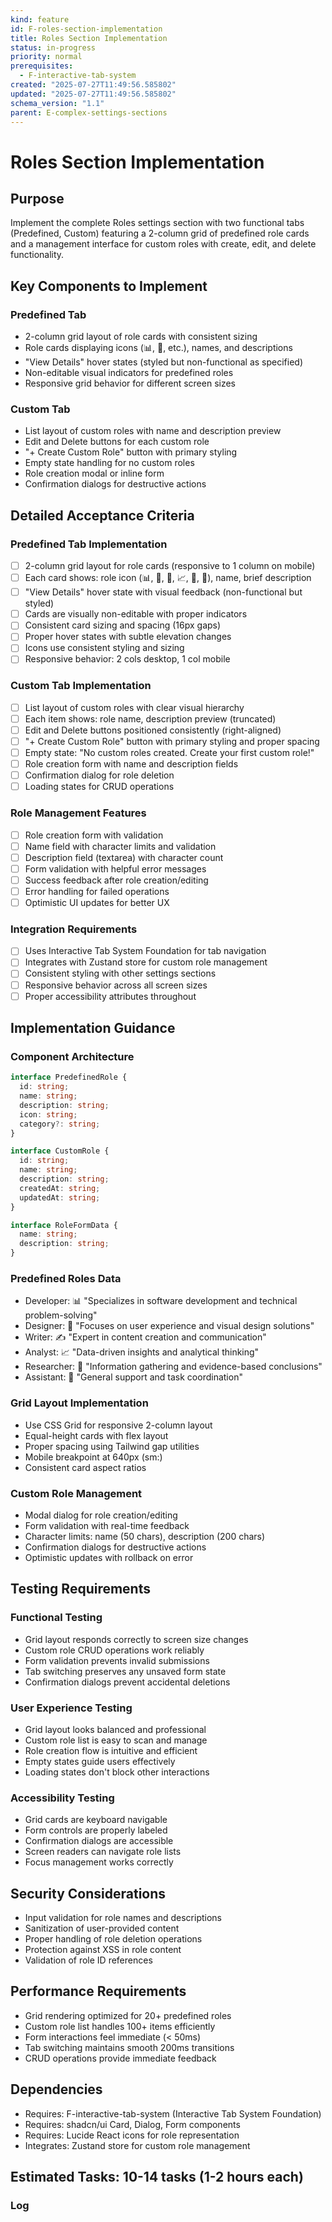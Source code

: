 ```yaml
---
kind: feature
id: F-roles-section-implementation
title: Roles Section Implementation
status: in-progress
priority: normal
prerequisites:
  - F-interactive-tab-system
created: "2025-07-27T11:49:56.585802"
updated: "2025-07-27T11:49:56.585802"
schema_version: "1.1"
parent: E-complex-settings-sections
---
```


# Roles Section Implementation

## Purpose

Implement the complete Roles settings section with two functional tabs (Predefined, Custom) featuring a 2-column grid of predefined role cards and a management interface for custom roles with create, edit, and delete functionality.

## Key Components to Implement

### Predefined Tab

- 2-column grid layout of role cards with consistent sizing
- Role cards displaying icons (📊, 💼, etc.), names, and descriptions
- "View Details" hover states (styled but non-functional as specified)
- Non-editable visual indicators for predefined roles
- Responsive grid behavior for different screen sizes

### Custom Tab

- List layout of custom roles with name and description preview
- Edit and Delete buttons for each custom role
- "+ Create Custom Role" button with primary styling
- Empty state handling for no custom roles
- Role creation modal or inline form
- Confirmation dialogs for destructive actions

## Detailed Acceptance Criteria

### Predefined Tab Implementation

- [ ] 2-column grid layout for role cards (responsive to 1 column on mobile)
- [ ] Each card shows: role icon (📊, 💼, 🎨, 📈, 🔬, 🤝), name, brief description
- [ ] "View Details" hover state with visual feedback (non-functional but styled)
- [ ] Cards are visually non-editable with proper indicators
- [ ] Consistent card sizing and spacing (16px gaps)
- [ ] Proper hover states with subtle elevation changes
- [ ] Icons use consistent styling and sizing
- [ ] Responsive behavior: 2 cols desktop, 1 col mobile

### Custom Tab Implementation

- [ ] List layout of custom roles with clear visual hierarchy
- [ ] Each item shows: role name, description preview (truncated)
- [ ] Edit and Delete buttons positioned consistently (right-aligned)
- [ ] "+ Create Custom Role" button with primary styling and proper spacing
- [ ] Empty state: "No custom roles created. Create your first custom role!"
- [ ] Role creation form with name and description fields
- [ ] Confirmation dialog for role deletion
- [ ] Loading states for CRUD operations

### Role Management Features

- [ ] Role creation form with validation
- [ ] Name field with character limits and validation
- [ ] Description field (textarea) with character count
- [ ] Form validation with helpful error messages
- [ ] Success feedback after role creation/editing
- [ ] Error handling for failed operations
- [ ] Optimistic UI updates for better UX

### Integration Requirements

- [ ] Uses Interactive Tab System Foundation for tab navigation
- [ ] Integrates with Zustand store for custom role management
- [ ] Consistent styling with other settings sections
- [ ] Responsive behavior across all screen sizes
- [ ] Proper accessibility attributes throughout

## Implementation Guidance

### Component Architecture

```typescript
interface PredefinedRole {
  id: string;
  name: string;
  description: string;
  icon: string;
  category?: string;
}

interface CustomRole {
  id: string;
  name: string;
  description: string;
  createdAt: string;
  updatedAt: string;
}

interface RoleFormData {
  name: string;
  description: string;
}
```

### Predefined Roles Data

- Developer: 📊 "Specializes in software development and technical problem-solving"
- Designer: 🎨 "Focuses on user experience and visual design solutions"
- Writer: ✍️ "Expert in content creation and communication"
- Analyst: 📈 "Data-driven insights and analytical thinking"
- Researcher: 🔬 "Information gathering and evidence-based conclusions"
- Assistant: 🤝 "General support and task coordination"

### Grid Layout Implementation

- Use CSS Grid for responsive 2-column layout
- Equal-height cards with flex layout
- Proper spacing using Tailwind gap utilities
- Mobile breakpoint at 640px (sm:)
- Consistent card aspect ratios

### Custom Role Management

- Modal dialog for role creation/editing
- Form validation with real-time feedback
- Character limits: name (50 chars), description (200 chars)
- Confirmation dialogs for destructive actions
- Optimistic updates with rollback on error

## Testing Requirements

### Functional Testing

- Grid layout responds correctly to screen size changes
- Custom role CRUD operations work reliably
- Form validation prevents invalid submissions
- Tab switching preserves any unsaved form state
- Confirmation dialogs prevent accidental deletions

### User Experience Testing

- Grid layout looks balanced and professional
- Custom role list is easy to scan and manage
- Role creation flow is intuitive and efficient
- Empty states guide users effectively
- Loading states don't block other interactions

### Accessibility Testing

- Grid cards are keyboard navigable
- Form controls are properly labeled
- Confirmation dialogs are accessible
- Screen readers can navigate role lists
- Focus management works correctly

## Security Considerations

- Input validation for role names and descriptions
- Sanitization of user-provided content
- Proper handling of role deletion operations
- Protection against XSS in role content
- Validation of role ID references

## Performance Requirements

- Grid rendering optimized for 20+ predefined roles
- Custom role list handles 100+ items efficiently
- Form interactions feel immediate (< 50ms)
- Tab switching maintains smooth 200ms transitions
- CRUD operations provide immediate feedback

## Dependencies

- Requires: F-interactive-tab-system (Interactive Tab System Foundation)
- Requires: shadcn/ui Card, Dialog, Form components
- Requires: Lucide React icons for role representation
- Integrates: Zustand store for custom role management

## Estimated Tasks: 10-14 tasks (1-2 hours each)

### Log
